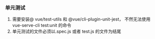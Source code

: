 ### 单元测试
1. 需要安装@ vue/test-utils 和 @vue/cli-plugin-unit-jest， 不然无法使用vue-serve-cli test:unit 的命令
2. 单元测试的文件必须以.spec.js 或者 test.js 的文件为结尾